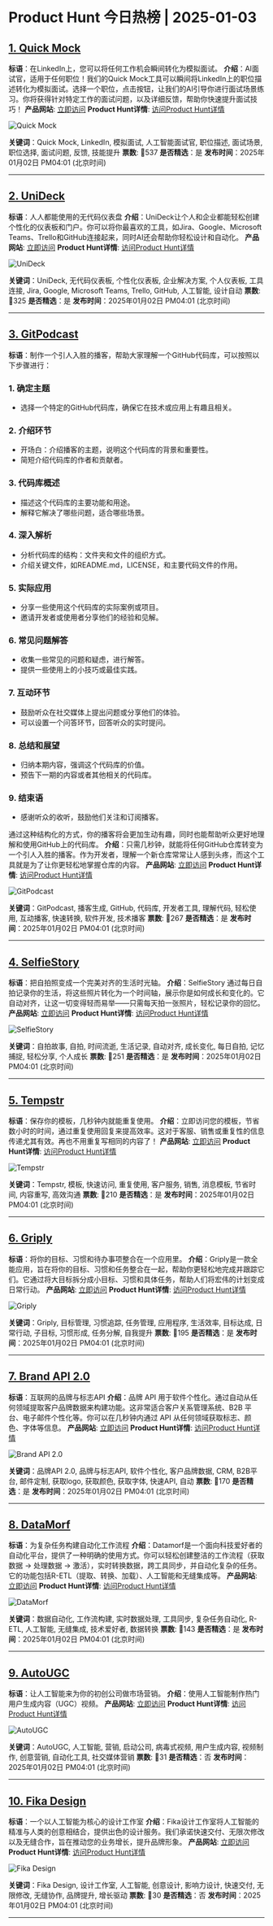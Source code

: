 # Product Hunt 今日热榜 | 2025-01-03

## [1. Quick Mock ](https://www.producthunt.com/posts/quick-mock?utm_campaign=producthunt-api&utm_medium=api-v2&utm_source=Application%3A+phtrends+%28ID%3A+147529%29)
**标语**：在LinkedIn上，您可以将任何工作机会瞬间转化为模拟面试。
**介绍**：AI面试官，适用于任何职位！我们的Quick Mock工具可以瞬间将LinkedIn上的职位描述转化为模拟面试。选择一个职位，点击按钮，让我们的AI引导你进行面试场景练习。你将获得针对特定工作的面试问题，以及详细反馈，帮助你快速提升面试技巧！
**产品网站**: [立即访问](https://www.producthunt.com/r/TERO62JG67XLCF?utm_campaign=producthunt-api&utm_medium=api-v2&utm_source=Application%3A+phtrends+%28ID%3A+147529%29)
**Product Hunt详情**: [访问Product Hunt详情](https://www.producthunt.com/posts/quick-mock?utm_campaign=producthunt-api&utm_medium=api-v2&utm_source=Application%3A+phtrends+%28ID%3A+147529%29)

![Quick Mock ](https://ph-files.imgix.net/19de70a7-db9d-48ef-82a6-9d5b3b300895.png?auto=format&fit=crop&frame=1&h=512&w=1024)

**关键词**：Quick Mock, LinkedIn, 模拟面试, 人工智能面试官, 职位描述, 面试场景, 职位选择, 面试问题, 反馈, 技能提升
**票数**: 🔺537
**是否精选**：是
**发布时间**：2025年01月02日 PM04:01 (北京时间)

---

## [2. UniDeck](https://www.producthunt.com/posts/unideck?utm_campaign=producthunt-api&utm_medium=api-v2&utm_source=Application%3A+phtrends+%28ID%3A+147529%29)
**标语**：人人都能使用的无代码仪表盘
**介绍**：UniDeck让个人和企业都能轻松创建个性化的仪表板和门户。你可以将你最喜欢的工具，如Jira、Google、Microsoft Teams、Trello和GitHub连接起来，同时AI还会帮助你轻松设计和自动化。
**产品网站**: [立即访问](https://www.producthunt.com/r/WDKCK7OSVXYQIP?utm_campaign=producthunt-api&utm_medium=api-v2&utm_source=Application%3A+phtrends+%28ID%3A+147529%29)
**Product Hunt详情**: [访问Product Hunt详情](https://www.producthunt.com/posts/unideck?utm_campaign=producthunt-api&utm_medium=api-v2&utm_source=Application%3A+phtrends+%28ID%3A+147529%29)

![UniDeck](https://ph-files.imgix.net/84334933-8f51-4fff-9e7a-5334506f21c5.png?auto=format&fit=crop&frame=1&h=512&w=1024)

**关键词**：UniDeck, 无代码仪表板, 个性化仪表板, 企业解决方案, 个人仪表板, 工具连接, Jira, Google, Microsoft Teams, Trello, GitHub, 人工智能, 设计自动
**票数**: 🔺325
**是否精选**：是
**发布时间**：2025年01月02日 PM04:01 (北京时间)

---

## [3. GitPodcast](https://www.producthunt.com/posts/gitpodcast?utm_campaign=producthunt-api&utm_medium=api-v2&utm_source=Application%3A+phtrends+%28ID%3A+147529%29)
**标语**：制作一个引人入胜的播客，帮助大家理解一个GitHub代码库，可以按照以下步骤进行：

### 1. 确定主题
- 选择一个特定的GitHub代码库，确保它在技术或应用上有趣且相关。

### 2. 介绍环节
- 开场白：介绍播客的主题，说明这个代码库的背景和重要性。
- 简短介绍代码库的作者和贡献者。

### 3. 代码库概述
- 描述这个代码库的主要功能和用途。
- 解释它解决了哪些问题，适合哪些场景。

### 4. 深入解析
- 分析代码库的结构：文件夹和文件的组织方式。
- 介绍关键文件，如README.md，LICENSE，和主要代码文件的作用。

### 5. 实际应用
- 分享一些使用这个代码库的实际案例或项目。
- 邀请开发者或使用者分享他们的经验和见解。

### 6. 常见问题解答
- 收集一些常见的问题和疑虑，进行解答。
- 提供一些使用上的小技巧或最佳实践。

### 7. 互动环节
- 鼓励听众在社交媒体上提出问题或分享他们的体验。
- 可以设置一个问答环节，回答听众的实时提问。

### 8. 总结和展望
- 归纳本期内容，强调这个代码库的价值。
- 预告下一期的内容或者其他相关的代码库。

### 9. 结束语
- 感谢听众的收听，鼓励他们关注和订阅播客。

通过这种结构化的方式，你的播客将会更加生动有趣，同时也能帮助听众更好地理解和使用GitHub上的代码库。
**介绍**：只需几秒钟，就能将任何GitHub仓库转变为一个引人入胜的播客。作为开发者，理解一个新仓库常常让人感到头疼，而这个工具就是为了让你更轻松地掌握仓库的内容。
**产品网站**: [立即访问](https://www.producthunt.com/r/SLLFLADEXN5JUK?utm_campaign=producthunt-api&utm_medium=api-v2&utm_source=Application%3A+phtrends+%28ID%3A+147529%29)
**Product Hunt详情**: [访问Product Hunt详情](https://www.producthunt.com/posts/gitpodcast?utm_campaign=producthunt-api&utm_medium=api-v2&utm_source=Application%3A+phtrends+%28ID%3A+147529%29)

![GitPodcast](https://ph-files.imgix.net/89b7fcfe-31eb-4723-a9c9-4b076a8d3ea0.png?auto=format&fit=crop&frame=1&h=512&w=1024)

**关键词**：GitPodcast, 播客生成, GitHub, 代码库, 开发者工具, 理解代码, 轻松使用, 互动播客, 快速转换, 软件开发, 技术播客
**票数**: 🔺267
**是否精选**：是
**发布时间**：2025年01月02日 PM04:01 (北京时间)

---

## [4. SelfieStory](https://www.producthunt.com/posts/selfiestory?utm_campaign=producthunt-api&utm_medium=api-v2&utm_source=Application%3A+phtrends+%28ID%3A+147529%29)
**标语**：把自拍照变成一个完美对齐的生活时光轴。
**介绍**：SelfieStory 通过每日自拍记录你的生活，将这些照片转化为一个时间轴，展示你是如何成长和变化的。它自动对齐，让这一切变得轻而易举——只需每天拍一张照片，轻松记录你的回忆。
**产品网站**: [立即访问](https://www.producthunt.com/r/KFJUHXTFFKJ2LZ?utm_campaign=producthunt-api&utm_medium=api-v2&utm_source=Application%3A+phtrends+%28ID%3A+147529%29)
**Product Hunt详情**: [访问Product Hunt详情](https://www.producthunt.com/posts/selfiestory?utm_campaign=producthunt-api&utm_medium=api-v2&utm_source=Application%3A+phtrends+%28ID%3A+147529%29)

![SelfieStory](https://ph-files.imgix.net/d213f4fa-3a7b-4bce-b6ca-109f144572b8.png?auto=format&fit=crop&frame=1&h=512&w=1024)

**关键词**：自拍故事, 自拍, 时间流逝, 生活记录, 自动对齐, 成长变化, 每日自拍, 记忆捕捉, 轻松分享, 个人成长
**票数**: 🔺251
**是否精选**：是
**发布时间**：2025年01月02日 PM04:01 (北京时间)

---

## [5. Tempstr](https://www.producthunt.com/posts/tempstr?utm_campaign=producthunt-api&utm_medium=api-v2&utm_source=Application%3A+phtrends+%28ID%3A+147529%29)
**标语**：保存你的模板，几秒钟内就能重复使用。
**介绍**：立即访问您的模板，节省数小时的时间，通过重复使用回复来提高效率。这对于客服、销售或重复性的信息传递尤其有效。再也不用重复写相同的内容了！
**产品网站**: [立即访问](https://www.producthunt.com/r/XUHIIPXAA6BL3V?utm_campaign=producthunt-api&utm_medium=api-v2&utm_source=Application%3A+phtrends+%28ID%3A+147529%29)
**Product Hunt详情**: [访问Product Hunt详情](https://www.producthunt.com/posts/tempstr?utm_campaign=producthunt-api&utm_medium=api-v2&utm_source=Application%3A+phtrends+%28ID%3A+147529%29)

![Tempstr](https://ph-files.imgix.net/0e76c132-c051-4230-940f-6aa57fe1d972.png?auto=format&fit=crop&frame=1&h=512&w=1024)

**关键词**：Tempstr, 模板, 快速访问, 重复使用, 客户服务, 销售, 消息模板, 节省时间, 内容重写, 高效沟通
**票数**: 🔺210
**是否精选**：是
**发布时间**：2025年01月02日 PM04:01 (北京时间)

---

## [6. Griply](https://www.producthunt.com/posts/griply-2?utm_campaign=producthunt-api&utm_medium=api-v2&utm_source=Application%3A+phtrends+%28ID%3A+147529%29)
**标语**：将你的目标、习惯和待办事项整合在一个应用里。
**介绍**：Griply是一款全能应用，旨在将你的目标、习惯和任务整合在一起，帮助你更轻松地完成并跟踪它们。它通过将大目标拆分成小目标、习惯和具体任务，帮助人们将宏伟的计划变成日常行动。
**产品网站**: [立即访问](https://www.producthunt.com/r/QJKTCVSIS7IU7N?utm_campaign=producthunt-api&utm_medium=api-v2&utm_source=Application%3A+phtrends+%28ID%3A+147529%29)
**Product Hunt详情**: [访问Product Hunt详情](https://www.producthunt.com/posts/griply-2?utm_campaign=producthunt-api&utm_medium=api-v2&utm_source=Application%3A+phtrends+%28ID%3A+147529%29)

![Griply](https://ph-files.imgix.net/87fcbb1d-7d61-4ce5-8f0b-1efcd2ee7001.jpeg?auto=format&fit=crop&frame=1&h=512&w=1024)

**关键词**：Griply, 目标管理, 习惯追踪, 任务管理, 应用程序, 生活效率, 目标达成, 日常行动, 子目标, 习惯形成, 任务分解, 自我提升
**票数**: 🔺195
**是否精选**：是
**发布时间**：2025年01月02日 PM04:01 (北京时间)

---

## [7. Brand API 2.0](https://www.producthunt.com/posts/brand-api-2-0-1?utm_campaign=producthunt-api&utm_medium=api-v2&utm_source=Application%3A+phtrends+%28ID%3A+147529%29)
**标语**：互联网的品牌与标志API
**介绍**：品牌 API 用于软件个性化。通过自动从任何领域提取客户品牌数据来构建功能。这非常适合客户关系管理系统、B2B 平台、电子邮件个性化等。你可以在几秒钟内通过 API 从任何领域获取标志、颜色、字体等信息。
**产品网站**: [立即访问](https://www.producthunt.com/r/N35R3O4MRK3NCW?utm_campaign=producthunt-api&utm_medium=api-v2&utm_source=Application%3A+phtrends+%28ID%3A+147529%29)
**Product Hunt详情**: [访问Product Hunt详情](https://www.producthunt.com/posts/brand-api-2-0-1?utm_campaign=producthunt-api&utm_medium=api-v2&utm_source=Application%3A+phtrends+%28ID%3A+147529%29)

![Brand API 2.0](https://ph-files.imgix.net/ec90a309-f20d-4734-9466-0e22a20df5c8.png?auto=format&fit=crop&frame=1&h=512&w=1024)

**关键词**：品牌API 2.0, 品牌与标志API, 软件个性化, 客户品牌数据, CRM, B2B平台, 邮件定制, 获取logo, 获取颜色, 获取字体, 快速API, 自动
**票数**: 🔺170
**是否精选**：是
**发布时间**：2025年01月02日 PM04:01 (北京时间)

---

## [8. DataMorf](https://www.producthunt.com/posts/datamorf-2?utm_campaign=producthunt-api&utm_medium=api-v2&utm_source=Application%3A+phtrends+%28ID%3A+147529%29)
**标语**：为复杂任务构建自动化工作流程
**介绍**：Datamorf是一个面向科技爱好者的自动化平台，提供了一种明确的使用方式。你可以轻松创建整洁的工作流程（获取数据 → 处理数据 → 激活），实时转换数据，跨工具同步，并自动化复杂的任务。它的功能包括R-ETL（提取、转换、加载）、人工智能和无缝集成等。
**产品网站**: [立即访问](https://www.producthunt.com/r/RBUXJL5QUCFQPB?utm_campaign=producthunt-api&utm_medium=api-v2&utm_source=Application%3A+phtrends+%28ID%3A+147529%29)
**Product Hunt详情**: [访问Product Hunt详情](https://www.producthunt.com/posts/datamorf-2?utm_campaign=producthunt-api&utm_medium=api-v2&utm_source=Application%3A+phtrends+%28ID%3A+147529%29)

![DataMorf](https://ph-files.imgix.net/25540dec-085d-44eb-94d0-5da19f20a6e5.png?auto=format&fit=crop&frame=1&h=512&w=1024)

**关键词**：数据自动化, 工作流构建, 实时数据处理, 工具同步, 复杂任务自动化, R-ETL, 人工智能, 无缝集成, 技术爱好者, 数据转换
**票数**: 🔺143
**是否精选**：是
**发布时间**：2025年01月02日 PM04:01 (北京时间)

---

## [9. AutoUGC](https://www.producthunt.com/posts/autougc?utm_campaign=producthunt-api&utm_medium=api-v2&utm_source=Application%3A+phtrends+%28ID%3A+147529%29)
**标语**：让人工智能来为你的初创公司做市场营销。
**介绍**：使用人工智能制作热门用户生成内容（UGC）视频。
**产品网站**: [立即访问](https://www.producthunt.com/r/AFPDMSKMFKEQGA?utm_campaign=producthunt-api&utm_medium=api-v2&utm_source=Application%3A+phtrends+%28ID%3A+147529%29)
**Product Hunt详情**: [访问Product Hunt详情](https://www.producthunt.com/posts/autougc?utm_campaign=producthunt-api&utm_medium=api-v2&utm_source=Application%3A+phtrends+%28ID%3A+147529%29)

![AutoUGC](https://ph-files.imgix.net/4de884c8-7170-4759-a39e-f70e8cffbf85.png?auto=format&fit=crop&frame=1&h=512&w=1024)

**关键词**：AutoUGC, 人工智能, 营销, 启动公司, 病毒式视频, 用户生成内容, 视频制作, 创意营销, 自动化工具, 社交媒体营销
**票数**: 🔺31
**是否精选**：否
**发布时间**：2025年01月02日 PM04:01 (北京时间)

---

## [10. Fika Design](https://www.producthunt.com/posts/fika-design-2?utm_campaign=producthunt-api&utm_medium=api-v2&utm_source=Application%3A+phtrends+%28ID%3A+147529%29)
**标语**：一个以人工智能为核心的设计工作室
**介绍**：Fika设计工作室将人工智能的精准与人类的创意相结合，提供出色的设计服务。我们承诺快速交付、无限次修改以及无缝合作，旨在推动您的业务增长，提升品牌形象。
**产品网站**: [立即访问](https://www.producthunt.com/r/ADUTV77DJHVQPP?utm_campaign=producthunt-api&utm_medium=api-v2&utm_source=Application%3A+phtrends+%28ID%3A+147529%29)
**Product Hunt详情**: [访问Product Hunt详情](https://www.producthunt.com/posts/fika-design-2?utm_campaign=producthunt-api&utm_medium=api-v2&utm_source=Application%3A+phtrends+%28ID%3A+147529%29)

![Fika Design](https://ph-files.imgix.net/58890350-44b8-4663-a945-1ce0fb9cf199.jpeg?auto=format&fit=crop&frame=1&h=512&w=1024)

**关键词**：Fika Design, 设计工作室, 人工智能, 创意设计, 影响力设计, 快速交付, 无限修改, 无缝协作, 品牌提升, 增长驱动
**票数**: 🔺30
**是否精选**：否
**发布时间**：2025年01月02日 PM04:01 (北京时间)

---

